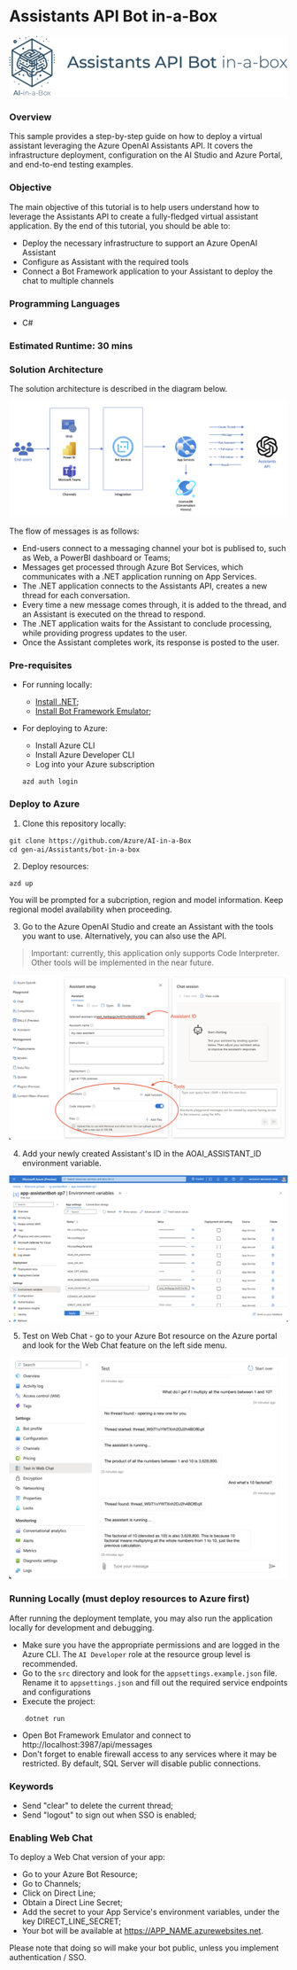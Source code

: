 # Assistants API Bot in-a-Box
![Banner](./readme_assets/banner-assistants-api-bot-in-a-box.png)

### Overview

This sample provides a step-by-step guide on how to deploy a virtual assistant leveraging the Azure OpenAI Assistants API. It covers the infrastructure deployment, configuration on the AI Studio and Azure Portal, and end-to-end testing examples.

### Objective

The main objective of this tutorial is to help users understand how to leverage the Assistants API to create a fully-fledged virtual assistant application.
By the end of this tutorial, you should be able to:

 - Deploy the necessary infrastructure to support an Azure OpenAI Assistant
 - Configure as Assistant with the required tools
 - Connect a Bot Framework application to your Assistant to deploy the chat to multiple channels

### Programming Languages
 - C#

### Estimated Runtime: 30 mins

### Solution Architecture

The solution architecture is described in the diagram below.

![Solution Architecture](./readme_assets/architecture.png)

The flow of messages is as follows:

- End-users connect to a messaging channel your bot is publised to, such as Web, a PowerBI dashboard or Teams;
- Messages get processed through Azure Bot Services, which communicates with a .NET application running on App Services.
- The .NET application connects to the Assistants API, creates a new thread for each conversation.
- Every time a new message comes through, it is added to the thread, and an Assistant is executed on the thread to respond.
- The .NET application waits for the Assistant to conclude processing, while providing progress updates to the user.
- Once the Assistant completes work, its response is posted to the user.

### Pre-requisites

- For running locally:
    - [Install .NET](https://dotnet.microsoft.com/en-us/download);
    - [Install Bot Framework Emulator](https://github.com/Microsoft/BotFramework-Emulator);

- For deploying to Azure:
    - Install Azure CLI
    - Install Azure Developer CLI
    - Log into your Azure subscription

    ```
    azd auth login
    ```

### Deploy to Azure

1. Clone this repository locally: 

```
git clone https://github.com/Azure/AI-in-a-Box
cd gen-ai/Assistants/bot-in-a-box
```
2. Deploy resources:
```
azd up
```
You will be prompted for a subcription, region and model information. Keep regional model availability when proceeding.

3. Go to the Azure OpenAI Studio and create an Assistant with the tools you want to use. Alternatively, you can also use the API.

> Important: currently, this application only supports Code Interpreter. Other tools will be implemented in the near future.

![Assistant Creation](./readme_assets/assistant-creation.png)

4. Add your newly created Assistant's ID in the AOAI_ASSISTANT_ID environment variable.

![Add Assistant ID to environment](./readme_assets/assistant-id-variable.png)

5. Test on Web Chat - go to your Azure Bot resource on the Azure portal and look for the Web Chat feature on the left side menu.

![Test Web Chat](./readme_assets/assistant-test.png)

### Running Locally (must deploy resources to Azure first)

After running the deployment template, you may also run the application locally for development and debugging.

- Make sure you have the appropriate permissions and are logged in the Azure CLI. The `AI Developer` role at the resource group level is recommended.
- Go to the `src` directory and look for the `appsettings.example.json` file. Rename it to `appsettings.json` and fill out the required service endpoints and configurations
- Execute the project:
```
    dotnet run
```
- Open Bot Framework Emulator and connect to http://localhost:3987/api/messages
- Don't forget to enable firewall access to any services where it may be restricted. By default, SQL Server will disable public connections.

### Keywords

- Send "clear" to delete the current thread;
- Send "logout" to sign out when SSO is enabled;

### Enabling Web Chat

To deploy a Web Chat version of your app:

- Go to your Azure Bot Resource;
- Go to Channels;
- Click on Direct Line;
- Obtain a Direct Line Secret;
- Add the secret to your App Service's environment variables, under the key DIRECT_LINE_SECRET;
- Your bot will be available at https://APP_NAME.azurewebsites.net.

Please note that doing so will make your bot public, unless you implement authentication / SSO.